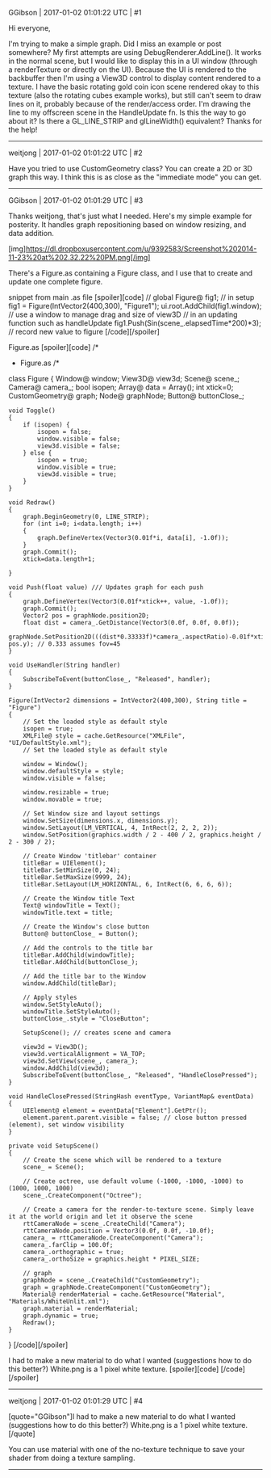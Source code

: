 GGibson | 2017-01-02 01:01:22 UTC | #1

Hi everyone,

I'm trying to make a simple graph. Did I miss an example or post somewhere? My first attempts are using DebugRenderer.AddLine(). It works in the normal scene, but I would like to display this in a UI window (through a renderTexture or directly on the UI). Because the UI is rendered to the backbuffer then I'm using a View3D control to display content rendered to a texture. I have the basic rotating gold coin icon scene rendered okay to this texture (also the rotating cubes example works), but still can't seem to draw lines on it, probably because of the render/access order. I'm drawing the line to my offscreen scene in the HandleUpdate fn. Is this the way to go about it? Is there a GL_LINE_STRIP and glLineWidth() equivalent? Thanks for the help!

-------------------------

weitjong | 2017-01-02 01:01:22 UTC | #2

Have you tried to use CustomGeometry class? You can create a 2D or 3D graph this way. I think this is as close as the "immediate mode" you can get.

-------------------------

GGibson | 2017-01-02 01:01:29 UTC | #3

Thanks weitjong, that's just what I needed. Here's my simple example for posterity. It handles graph repositioning based on window resizing, and data addition.

[img]https://dl.dropboxusercontent.com/u/9392583/Screenshot%202014-11-23%20at%202.32.22%20PM.png[/img]

There's a Figure.as containing a Figure class, and I use that to create and update one complete figure.

snippet from main .as file
[spoiler][code]
// global
Figure@ fig1;
// in setup
fig1 = Figure(IntVector2(400,300), "Figure1");
ui.root.AddChild(fig1.window); // use a window to manage drag and size of view3D
// in an updating function such as handleUpdate
fig1.Push(Sin(scene_.elapsedTime*200)*3); // record new value to figure
[/code][/spoiler]


Figure.as
[spoiler][code]
/*
 * Figure.as
/*

class Figure
{
	Window@ window;
	View3D@ view3d;
	Scene@ scene_;
	Camera@ camera_;
	bool isopen;
	Array<float>@ data = Array<float>();
	int xtick=0;
	CustomGeometry@ graph;
	Node@ graphNode;
	Button@ buttonClose_;

	void Toggle()
	{
		if (isopen) {
			isopen = false;
			window.visible = false;
			view3d.visible = false;
		} else {
			isopen = true;
			window.visible = true;
			view3d.visible = true;
		}
	}

	void Redraw()
	{
		graph.BeginGeometry(0, LINE_STRIP);
		for (int i=0; i<data.length; i++)
		{
			graph.DefineVertex(Vector3(0.01f*i, data[i], -1.0f));
		}
		graph.Commit();
		xtick=data.length+1;
		
	}

	void Push(float value) /// Updates graph for each push
	{
		graph.DefineVertex(Vector3(0.01f*xtick++, value, -1.0f));
		graph.Commit();
		Vector2 pos = graphNode.position2D;
		float dist = camera_.GetDistance(Vector3(0.0f, 0.0f, 0.0f));
		graphNode.SetPosition2D(((dist*0.33333f)*camera_.aspectRatio)-0.01f*xtick, pos.y); // 0.333 assumes fov=45
	}

	void UseHandler(String handler)
	{
		SubscribeToEvent(buttonClose_, "Released", handler);
	}

	Figure(IntVector2 dimensions = IntVector2(400,300), String title = "Figure")
	{
		// Set the loaded style as default style
		isopen = true;
		XMLFile@ style = cache.GetResource("XMLFile", "UI/DefaultStyle.xml");
		// Set the loaded style as default style

		window = Window();
		window.defaultStyle = style;
		window.visible = false;

		window.resizable = true;
		window.movable = true;

		// Set Window size and layout settings
		window.SetSize(dimensions.x, dimensions.y);
		window.SetLayout(LM_VERTICAL, 4, IntRect(2, 2, 2, 2));
		window.SetPosition(graphics.width / 2 - 400 / 2, graphics.height / 2 - 300 / 2);

		// Create Window 'titlebar' container
		titleBar = UIElement();
		titleBar.SetMinSize(0, 24);
		titleBar.SetMaxSize(9999, 24);
		titleBar.SetLayout(LM_HORIZONTAL, 6, IntRect(6, 6, 6, 6));

		// Create the Window title Text
		Text@ windowTitle = Text();
		windowTitle.text = title;

		// Create the Window's close button
		Button@ buttonClose_ = Button();

		// Add the controls to the title bar
		titleBar.AddChild(windowTitle);
		titleBar.AddChild(buttonClose_);

		// Add the title bar to the Window
		window.AddChild(titleBar);

		// Apply styles
		window.SetStyleAuto();
		windowTitle.SetStyleAuto();
		buttonClose_.style = "CloseButton";

		SetupScene(); // creates scene and camera

		view3d = View3D();
		view3d.verticalAlignment = VA_TOP;
		view3d.SetView(scene_, camera_);
		window.AddChild(view3d);
		SubscribeToEvent(buttonClose_, "Released", "HandleClosePressed");
	}

	void HandleClosePressed(StringHash eventType, VariantMap& eventData)
	{
		UIElement@ element = eventData["Element"].GetPtr();
		element.parent.parent.visible = false; // close button pressed (element), set window visibility
	}

	private void SetupScene()
	{
		// Create the scene which will be rendered to a texture
		scene_ = Scene();

		// Create octree, use default volume (-1000, -1000, -1000) to (1000, 1000, 1000)
		scene_.CreateComponent("Octree");

		// Create a camera for the render-to-texture scene. Simply leave it at the world origin and let it observe the scene
		rttCameraNode = scene_.CreateChild("Camera");
		rttCameraNode.position = Vector3(0.0f, 0.0f, -10.0f);
		camera_ = rttCameraNode.CreateComponent("Camera");
		camera_.farClip = 100.0f;
		camera_.orthographic = true;
		camera_.orthoSize = graphics.height * PIXEL_SIZE;

		// graph
		graphNode = scene_.CreateChild("CustomGeometry");
		graph = graphNode.CreateComponent("CustomGeometry");
		Material@ renderMaterial = cache.GetResource("Material", "Materials/WhiteUnlit.xml");
		graph.material = renderMaterial;
		graph.dynamic = true;
		Redraw();
	}
}
[/code][/spoiler]

I had to make a new material to do what I wanted (suggestions how to do this better?)
White.png is a 1 pixel white texture.
[spoiler][code]
<material>
    <technique name="Techniques/DiffUnlit.xml" />
    <texture unit="0" name="Textures/White.png" />
</material>
[/code][/spoiler]

-------------------------

weitjong | 2017-01-02 01:01:29 UTC | #4

[quote="GGibson"]I had to make a new material to do what I wanted (suggestions how to do this better?)
White.png is a 1 pixel white texture.[/quote]

You can use material with one of the no-texture technique to save your shader from doing a texture sampling.

-------------------------

